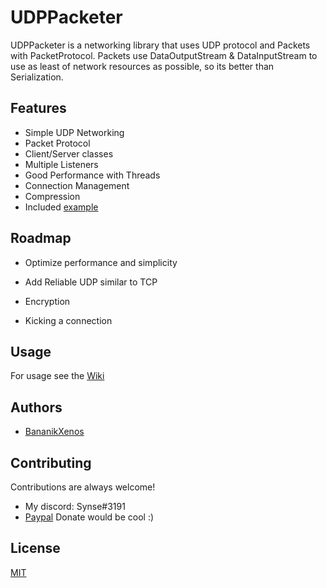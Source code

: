 
# UDPPacketer

UDPPacketer is a networking library that uses UDP protocol and Packets with PacketProtocol.
Packets use DataOutputStream & DataInputStream to use as least of network resources as possible,
so its better than Serialization.


## Features

- Simple UDP Networking
- Packet Protocol
- Client/Server classes
- Multiple Listeners
- Good Performance with Threads
- Connection Management
- Compression
- Included [example](src/example/)


## Roadmap

- Optimize performance and simplicity

- Add Reliable UDP similar to TCP

- Encryption

- Kicking a connection


## Usage

For usage see the [Wiki](https://github.com/BananikXenos/UDPPacketer/wiki)


## Authors

- [BananikXenos](https://github.com/BananikXenos)


## Contributing

Contributions are always welcome!

- My discord: Synse#3191
- [Paypal](https://www.paypal.com/paypalme/scgxenos) Donate would be cool :)


## License

[MIT](https://choosealicense.com/licenses/mit/)

